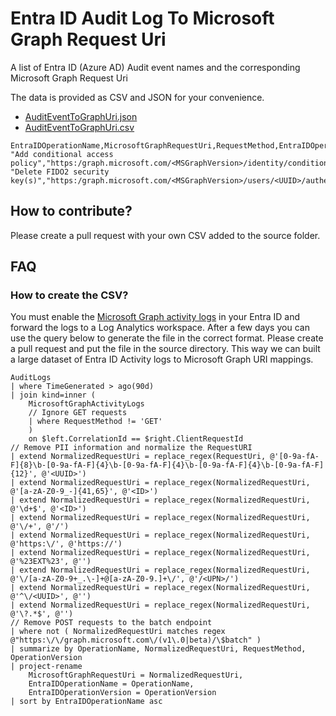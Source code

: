 # Entra ID Audit Log To Microsoft Graph Request Uri

A list of Entra ID (Azure AD) Audit event names and the corresponding Microsoft Graph Request Uri

The data is provided as CSV and JSON for your convenience.

* [AuditEventToGraphUri.json](./output/AuditEventToGraphUri.json)
* [AuditEventToGraphUri.csv](./output/AuditEventToGraphUri.csv)

```csv
EntraIDOperationName,MicrosoftGraphRequestUri,RequestMethod,EntraIDOperationVersion
"Add conditional access policy","https:/graph.microsoft.com/<MSGraphVersion>/identity/conditionalAccess/policies",POST,"1.0"
"Delete FIDO2 security key(s)","https:/graph.microsoft.com/<MSGraphVersion>/users/<UUID>/authentication/fido2Methods/<ID>",DELETE,"1.0"
```

## How to contribute?

Please create a pull request with your own CSV added to the source folder.

## FAQ

### How to create the CSV?

You must enable the [Microsoft Graph activity logs](https://learn.microsoft.com/en-us/graph/microsoft-graph-activity-logs-overview) in your Entra ID and forward the logs to a Log Analytics workspace. After a few days you can use the query below to generate the file in the correct format. Please create a pull request and put the file in the source directory. This way we can built a large dataset of Entra ID Activity logs to Microsoft Graph URI mappings.

```kql
AuditLogs
| where TimeGenerated > ago(90d)
| join kind=inner (
    MicrosoftGraphActivityLogs
    // Ignore GET requests
    | where RequestMethod != 'GET'
    )
    on $left.CorrelationId == $right.ClientRequestId
// Remove PII information and normalize the RequestURI
| extend NormalizedRequestUri = replace_regex(RequestUri, @'[0-9a-fA-F]{8}\b-[0-9a-fA-F]{4}\b-[0-9a-fA-F]{4}\b-[0-9a-fA-F]{4}\b-[0-9a-fA-F]{12}', @'<UUID>')
| extend NormalizedRequestUri = replace_regex(NormalizedRequestUri, @'[a-zA-Z0-9_-]{41,65}', @'<ID>')
| extend NormalizedRequestUri = replace_regex(NormalizedRequestUri, @'\d+$', @'<ID>')
| extend NormalizedRequestUri = replace_regex(NormalizedRequestUri, @'\/+', @'/')
| extend NormalizedRequestUri = replace_regex(NormalizedRequestUri, @'https:\/', @'https://')
| extend NormalizedRequestUri = replace_regex(NormalizedRequestUri, @'%23EXT%23', @'')
| extend NormalizedRequestUri = replace_regex(NormalizedRequestUri, @'\/[a-zA-Z0-9+_.\-]+@[a-zA-Z0-9.]+\/', @'/<UPN>/')
| extend NormalizedRequestUri = replace_regex(NormalizedRequestUri, @'^\/<UUID>', @'')
| extend NormalizedRequestUri = replace_regex(NormalizedRequestUri, @'\?.*$', @'')
// Remove POST requests to the batch endpoint
| where not ( NormalizedRequestUri matches regex @"https:\/\/graph.microsoft.com\/(v1\.0|beta)/\$batch" )
| summarize by OperationName, NormalizedRequestUri, RequestMethod, OperationVersion
| project-rename
    MicrosoftGraphRequestUri = NormalizedRequestUri,
    EntraIDOperationName = OperationName,
    EntraIDOperationVersion = OperationVersion
| sort by EntraIDOperationName asc 
```
